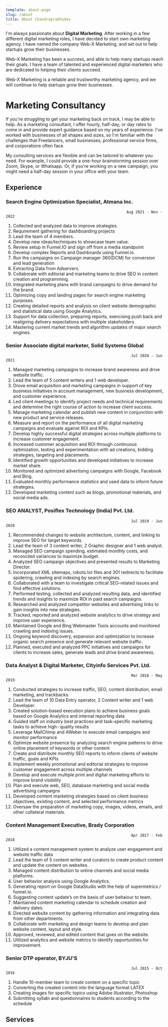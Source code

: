 ```yaml
---
template: about-page
slug: /about
title: About Chandraprabhudev
---
```

I'm always passionate about **Digital Marketing**. After working in a few different digital marketing roles, I have decided to start own marketing agency. I have named the company Web-X Marketing, and set out to help startups grow their businesses.

Web-X Marketing has been a success, and able to help many startups reach their goals. I have a team of talented and experienced digital marketers who are dedicated to helping their clients succeed.

Web-X Marketing is a reliable and trustworthy marketing agency, and we will continue to help startups grow their businesses.




# Marketing Consultancy

If you're struggling to get your marketing back on track, I may be able to help. As a marketing consultant, I offer hourly, half-day, or day rates to come in and provide expert guidance based on my years of experience. I've worked with businesses of all shapes and sizes, so I'm familiar with the challenges that Freelancers, small businesses, professional service firms, and corporations often face. 

My consulting services are flexible and can be tailored to whatever you need. For example, I could provide a one-hour brainstorming session over Zoom, Skype, or Whatsapp. Or, if you're working on a new campaign, you might need a half-day session in your office with your team.

## Experience

### Search Engine Optimization Specialist, Atmana Inc. 
                                                          Aug 2021 - Nov - 2022
1. Collected and analyzed data to improve strategies.
2. Requirement gathering for dashboarding projects
3. Lead the team of 4 members.
4. Develop new ideas/techniques to showcase team value.
5. Review setup in Funnel.IO and sign off from a media standpoint
6. Develop complex Reports and Dashboards using Funnel.io.
7. Run the campaigns on Campaign manager 360(DCM) for conversion and lead generation
8. Extracting Data from Adservers.
9. Collaborate with editorial and marketing teams to drive SEO in content creation and
programming.
10. Integrated marketing plans with brand campaigns to drive demand for the brand.
11. Optimizing copy and landing pages for search engine marketing purposes.
12. Creating detailed reports and analysis on client website demographic and statistical data using
Google Analytics.
13. Support for data collection, preparing reports, exercising push back and realigning delivery
expectations with multiple stakeholders
14. Mastering current market trends and algorithm updates of major search engines.

### Senior Associate digital marketer, Solid Systems Global 
                                                            Jul 2020 - Jun 2021
1. Managed marketing campaigns to increase brand awareness and drive website traffic. 
2. Lead the team of 5 content writers and 1 web developer. 
3. Drove email acquisition and marketing campaigns in support of key business initiatives in account management, new business development, and customer experience. 
4. Led client meetings to identify project needs and technical requirements and determine the right course of action to increase client success. 
5. Manage marketing calendar and publish new content in conjunction with new product and service releases.
6. Measure and report on the performance of all digital marketing campaigns and evaluate against ROI and KPIs.
7. Develop highly successful digital strategies across multiple platforms to increase customer engagement. 
8. Increased customer acquisition and ROI through continuous optimization, testing and experimentation with ad creations, bidding strategies, targeting and placements. 
9. Identified growth opportunities and developed initiatives to increase market share. 
10. Monitored and optimized advertising campaigns with Google, Facebook and Bing. 
11. Evaluated monthly performance statistics and used data to inform future strategies. 
12. Developed marketing content such as blogs, promotional materials, and social media ads. 
### SEO ANALYST, Posiflex Technology (India) Pvt. Ltd. 
                                                            Jul 2019 - Jun 2020
1. Recommended changes to website architecture, content, and linking to improve SEO for target keywords. 
2. Lead the team of 3 content writer, 2 Graphic designer and 1 web analyst. 
3. Managed SEO campaign spending, estimated monthly costs, and reconciled variances to maximize budget. 
4. Analyzed SEO campaign objectives and presented results to Marketing Director. 
5. Incorporated XML sitemaps, robots.txt files and 301 redirects to facilitate spidering, crawling and indexing by search engines.
6. Collaborated with a team to investigate critical SEO-related issues and find effective solutions. 
7. Performed testing, collected and analyzed resulting data, and identified trends and insights to maximize ROI in paid search campaigns. 
8. Researched and analyzed competitor websites and advertising links to gain insights into new strategies. 
9. Tracked, reported and analyzed website analytics to drive strategy and improve user experience. 
10. Maintained Google and Bing Webmaster Tools accounts and monitored crawling and indexing issues. 
11. Ongoing keyword discovery, expansion and optimization to increase organic search presence and generate relevant website traffic. 
12. Planned, executed and analyzed PPC initiatives and campaigns for clients to increase sales, generate leads and drive brand awareness. 
### Data Analyst & Digital Marketer, Cityinfo Services Pvt. Ltd. 
                                                            Mar 2018 - May 2019
1. Conducted strategies to increase traffic, SEO, content distribution, email marketing, and trackbacks. 
2. Lead the team of 10 Data Entry operator, 2 Content writer and 1 web Developer. 
3. Created solution-based execution plans to achieve business goals based on Google Analytics and internal reporting data 
4. Guided staff on industry best practices and task-specific marketing tasks to achieve high- quality results 
5. Leverage MailChimp and AWeber to execute email campaigns and monitor performance 
6. Optimize website presence by analyzing search engine patterns to drive online placement of keywords or other content 
7. Create and distribute monthly SEO reports to inform clients of website traffic, goals and KPIs 
8. Implement weekly promotional and editorial strategies to improve customer engagement across multiple channels 
9. Develop and execute multiple print and digital marketing efforts to improve brand visibility 
10. Plan and execute web, SEO, database marketing and social media advertising campaigns
11. Developed content marketing strategies based on client business objectives, existing content, and selected performance metrics 
12. Oversaw the preparation of marketing copy, images, videos, emails, and other collateral materials. 
### Content Management Executive, Brady Corporation 
                                                            Apr 2017 - Feb 2018 
1. Utilized a content management system to analyze user engagement and website traffic data
2. Lead the team of 5 content writer and curators to create product content and update the content on websites. 
3. Managed content distribution to online channels and social media platforms.
4. User behavior analysis using Google Analytics. 
5. Generating report on Google DataStudio with the help of supermetrics / funnel.io. 
6. Suggesting content update’s on the basis of user behaiour to team. 
7. Maintained content marketing calendar to schedule creation and delivery dates. 
8. Directed website content by gathering information and integrating data from other departments. 
9. Collaborate with marketing and design teams to develop and plan website content, layout and style. 
10. Approved, reviewed, and edited content that goes on the website. 
11. Utilized analytics and website metrics to identify opportunities for improvement. 
### Senior DTP operator, BYJU'S 
                                                            Jul 2015 - Oct 2016
1. Handle 10-member team to create content on a specific topic 
2. Converting the created content into the language format LATEX 
3. Creating images for specific topics using Adobe Illustrator, Photoshop 
4. Submitting syllabi and questionnaires to students according to the schedule

## Services


